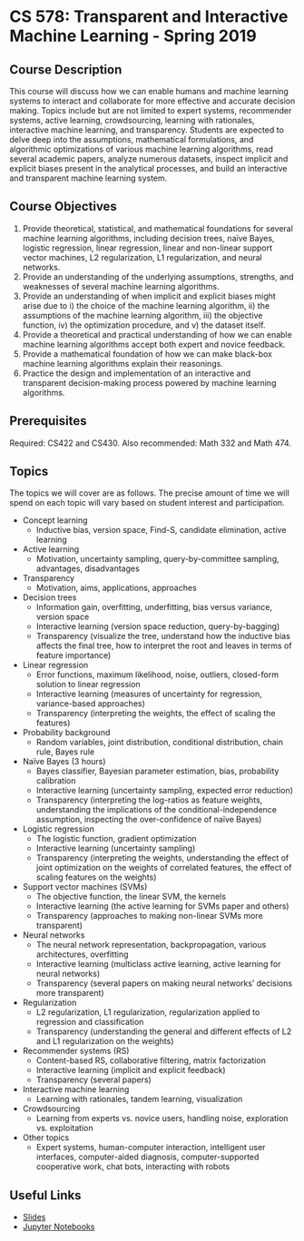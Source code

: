 # CS 578: Transparent and Interactive Machine Learning - Spring 2019

## Course Description

This course will discuss how we can enable humans and machine learning systems to interact and collaborate for more effective and accurate decision making. Topics include but are not limited to expert systems, recommender systems, active learning, crowdsourcing, learning with rationales, interactive machine learning, and transparency. Students are expected to delve deep into the assumptions, mathematical formulations, and algorithmic optimizations of various machine learning algorithms, read several academic papers, analyze numerous datasets, inspect implicit and explicit biases present in the analytical processes, and build an interactive and transparent machine learning system.

## Course Objectives

1. Provide theoretical, statistical, and mathematical foundations for several machine learning algorithms, including decision trees, naïve Bayes, logistic regression, linear regression, linear and non-linear support vector machines, L2 regularization, L1 regularization, and neural networks.
2. Provide an understanding of the underlying assumptions, strengths, and weaknesses of several machine learning algorithms.
3. Provide an understanding of when implicit and explicit biases might arise due to i) the choice of the machine learning algorithm, ii) the assumptions of the machine learning algorithm, iii) the objective function, iv) the optimization procedure, and v) the dataset itself.
4. Provide a theoretical and practical understanding of how we can enable machine learning algorithms accept both expert and novice feedback.
5. Provide a mathematical foundation of how we can make black-box machine learning algorithms explain their reasonings.
6. Practice the design and implementation of an interactive and transparent decision-making process powered by machine learning algorithms.

## Prerequisites
Required: CS422 and CS430. Also recommended: Math 332 and Math 474.

## Topics
The topics we will cover are as follows. The precise amount of time we will spend on each topic will vary based on student interest and participation.

* Concept learning
  * Inductive bias, version space, Find-S, candidate elimination, active learning
* Active learning
  * Motivation, uncertainty sampling, query-by-committee sampling, advantages, disadvantages
* Transparency
  * Motivation, aims, applications, approaches
* Decision trees
  * Information gain, overfitting, underfitting, bias versus variance, version space
  * Interactive learning (version space reduction, query-by-bagging)
  * Transparency (visualize the tree, understand how the inductive bias affects the final tree, how to interpret the root and leaves in terms of feature importance)
* Linear regression
  * Error functions, maximum likelihood, noise, outliers, closed-form solution to linear regression 
  * Interactive learning (measures of uncertainty for regression, variance-based approaches)
  * Transparency (interpreting the weights, the effect of scaling the features)
* Probability background
  * Random variables, joint distribution, conditional distribution, chain rule, Bayes rule
* Naïve Bayes (3 hours)
  * Bayes classifier, Bayesian parameter estimation, bias, probability calibration
  * Interactive learning (uncertainty sampling, expected error reduction)
  * Transparency (interpreting the log-ratios as feature weights, understanding the implications of the conditional-independence assumption, inspecting the over-confidence of naïve Bayes)
* Logistic regression
  * The logistic function, gradient optimization
  * Interactive learning (uncertainty sampling)
  * Transparency (interpreting the weights, understanding the effect of joint optimization on the weights of correlated features, the effect of scaling features on the weights)
* Support vector machines (SVMs)
  * The objective function, the linear SVM, the kernels
  * Interactive learning (the active learning for SVMs paper and others)
  * Transparency (approaches to making non-linear SVMs more transparent)
* Neural networks
  * The neural network representation, backpropagation, various architectures, overfitting
  * Interactive learning (multiclass active learning, active learning for neural networks)
  * Transparency (several papers on making neural networks’ decisions more transparent)
* Regularization
  * L2 regularization, L1 regularization, regularization applied to regression and classification
  * Transparency (understanding the general and different effects of L2 and L1 regularization on the weights)
* Recommender systems (RS)
  * Content-based RS, collaborative filtering, matrix factorization
  * Interactive learning (implicit and explicit feedback)
  * Transparency (several papers)
* Interactive machine learning
  * Learning with rationales, tandem learning, visualization
* Crowdsourcing
  * Learning from experts vs. novice users, handling noise, exploration vs. exploitation
* Other topics
  * Expert systems, human-computer interaction, intelligent user interfaces, computer-aided diagnosis, computer-supported cooperative work, chat bots, interacting with robots

## Useful Links
* [Slides](slides)
* [Jupyter Notebooks](notebooks)
